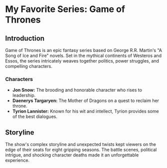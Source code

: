 # My Favorite Series: Game of Thrones

## Introduction
Game of Thrones is an epic fantasy series based on George R.R. Martin's "A Song of Ice and Fire" novels. Set in the mythical continents of Westeros and Essos, the series intricately weaves together politics, power struggles, and compelling characters.

### Characters
- **Jon Snow:** The brooding and honorable character who rises to leadership.
- **Daenerys Targaryen:** The Mother of Dragons on a quest to reclaim her throne.
- **Tyrion Lannister:** Known for his wit and intellect, Tyrion provides some of the best dialogues.

## Storyline
The show's complex storyline and unexpected twists kept viewers on the edge of their seats for eight gripping seasons. The battle scenes, political intrigue, and shocking character deaths made it an unforgettable experience.
